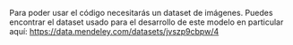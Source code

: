 Para poder usar el código necesitarás un dataset de imágenes. Puedes encontrar el dataset usado para el desarrollo de este modelo en particular aquí: https://data.mendeley.com/datasets/jvszp9cbpw/4
